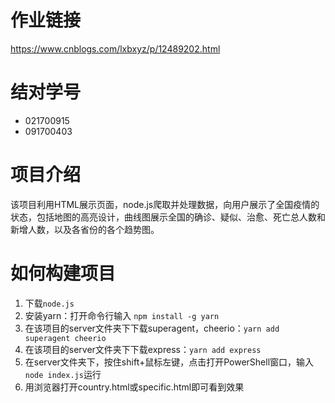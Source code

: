 # 作业链接

https://www.cnblogs.com/lxbxyz/p/12489202.html

# 结对学号

- 021700915
- 091700403

# 项目介绍

该项目利用HTML展示页面，node.js爬取并处理数据，向用户展示了全国疫情的状态，包括地图的高亮设计，曲线图展示全国的确诊、疑似、治愈、死亡总人数和新增人数，以及各省份的各个趋势图。

# 如何构建项目

1. 下载`node.js`
2. 安装yarn：打开命令行输入 `npm install -g yarn`
3. 在该项目的server文件夹下下载superagent，cheerio：`yarn add superagent cheerio`
4. 在该项目的server文件夹下下载express：`yarn add express`
5. 在server文件夹下，按住shift+鼠标左键，点击打开PowerShell窗口，输入`node index.js`运行
6. 用浏览器打开country.html或specific.html即可看到效果